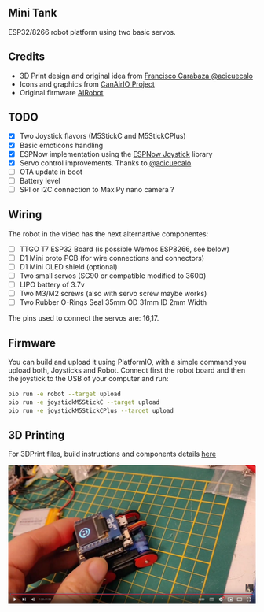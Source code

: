 
## Mini Tank

ESP32/8266 robot platform using two basic servos.

## Credits

- 3D Print design and original idea from [Francisco Carabaza @acicuecalo](https://sites.google.com/view/robot-mini-tanque/inicio)
- Icons and graphics from [CanAirIO Project](https://github.com/kike-canaries/canairio_firmware#readme)
- Original firmware [AIRobot](https://github.com/hpsaturn/airobot#readme)

## TODO

- [x] Two Joystick flavors (M5StickC and M5StickCPlus)
- [x] Basic emoticons handling
- [x] ESPNow implementation using the [ESPNow Joystick](https://github.com/hpsaturn/espnow-joystick) library
- [x] Servo control improvements. Thanks to [@acicuecalo](https://github.com/acicuecalo)
- [ ] OTA update in boot
- [ ] Battery level
- [ ] SPI or I2C connection to MaxiPy nano camera ?

## Wiring

The robot in the video has the next alternartive componentes:

- [ ] TTGO T7 ESP32 Board (is possible Wemos ESP8266, see below)
- [ ] D1 Mini proto PCB (for wire connections and connectors)
- [ ] D1 Mini OLED shield (optional)
- [ ] Two small servos (SG90 or compatible modified to 360¤)
- [ ] LIPO battery of 3.7v
- [ ] Two M3/M2 screws (also with servo screw maybe works)
- [ ] Two Rubber O-Rings Seal 35mm OD 31mm ID 2mm Width

The pins used to connect the servos are: 16,17.

## Firmware

You can build and upload it using PlatformIO, with a simple command you upload both, Joysticks and Robot. Connect first the robot board and then the joystick to the USB of your computer and run:

```bash
pio run -e robot --target upload
pio run -e joystickM5StickC --target upload
pio run -e joystickM5StickCPlus --target upload
```

## 3D Printing

For 3DPrint files, build instructions and components details [here](https://sites.google.com/view/robot-mini-tanque/inicio)

[![Youtube demo](images/youtube_preview.jpg)](https://youtu.be/I6cGg1o1NR0 "Joystick WiFi using nanopb (protobuff) over a ESP32 caterpillar")
